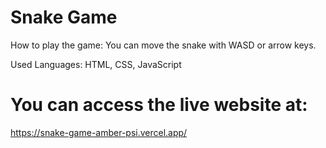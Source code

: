 # Snake Game

How to play the game:
You can move the snake with WASD or arrow keys.

Used Languages: HTML, CSS, JavaScript

# You can access the live website at:
https://snake-game-amber-psi.vercel.app/
